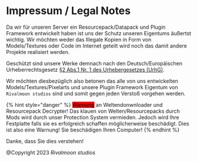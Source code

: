 # Impressum / Legal Notes

Da wir für unseren Server ein Resourcepack/Datapack und Plugin Framework entwickelt haben ist uns der Schutz unseren Eigentums äußertst wichtig. Wir möchten weder das Illegale Kopien in Form von Models/Textures oder Code im Internet geteilt wird noch das damit andere Projekte realisiert werden.&#x20;

Geschützt sind unsere Werke demnach nach den Deutsch/Europäischen Urheberrechtsgesetz [§2 Abs.1 Nr. 1 des Urhebergesetzes (UrhG)](https://dejure.org/gesetze/UrhG/2.html).

Wir möchten diesbezüglich also betonen das alle von uns entwickelten Models/Textures/Pixelarts und unsere Plugin Framework Eigentum von `Rivalmoon studios` sind und somit gegen jeden Verstoß vorgehen werden.

{% hint style="danger" %}
<mark style="background-color:red;">Warnung</mark> an Weltendonwnloader und Resourcepack Decrypter! Das klauen von Welten/Resourcepacks durch Mods wird durch unser Protection System vermieden. Jedoch wird Ihre Festplatte falls sie es erfolgreich schaffen möglicherweise beschädigt. Dies ist also eine Warnung! Sie beschädigen Ihren Computer!
{% endhint %}

Danke, dass Sie dies verstehen!

@Copyright 2023 _Rivalmoon studios_&#x20;

